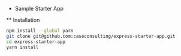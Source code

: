 * Sample Starter App

** Installation

```sh
npm install --global yarn
git clone git@github.com:caseconsulting/express-starter-app.git
cd express-starter-app
yarn install
```


